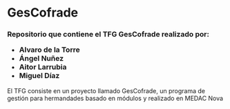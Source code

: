 ﻿# GesCofrade


 <h3>Repositorio que contiene el TFG GesCofrade realizado por: 
  <ul>
   <li>Alvaro de la Torre</li>
   <li>Ángel Nuñez</li>
   <li>Aitor Larrubia</li>
   <li>Miguel Díaz</li>
  </ul>
</h3>

<p>El TFG consiste en un proyecto llamado GesCofrade, un programa de gestión para hermandades basado en módulos y realizado en MEDAC Nova </p>
